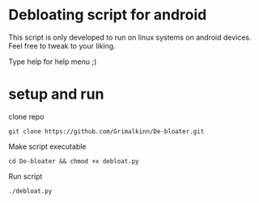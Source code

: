 # Debloating script for android

This script is only developed to run on linux systems on android devices. 
Feel free to tweak to your liking.

Type help for help menu ;)

# setup and run

clone repo
```shell
git clone https://github.com/Grimalkinn/De-bloater.git
```
Make script executable
```shell
cd De-bloater && chmod +x debloat.py
```
Run script
```shell
./debloat.py
```
